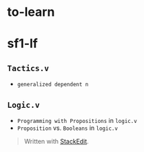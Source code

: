 ﻿# to-learn

# sf1-lf
## `Tactics.v`
- `generalized dependent n`

## `Logic.v`
- `Programming with Propositions` in `logic.v`
- `Proposition` vs. `Booleans` in `logic.v`


> Written with [StackEdit](https://stackedit.io/).
